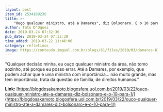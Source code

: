 ```yaml
---
layout: post
item_id: 2534109236
title: >-
    "Ouço qualquer ministro, até a Damares", diz Bolsonaro. E o 10 para 1?
author: Tatu D'Oquei
date: 2019-03-24 07:32:30
pub_date: 2019-03-24 07:32:30
time_added: 2019-03-22 11:46:00
category: refletimos
image: https://conteudo.imguol.com.br/blogs/61/files/2019/03/damares-615x300.jpg
---
```


"Qualquer decisão minha, eu ouço qualquer ministro da área, não tomo sozinho, até porque eu posso errar. Até a Damares, por exemplo, que podem achar que é uma ministra com importância… não muito grande, mas tem importância, trata da questão de família, de direitos humanos."

**Link:** [https://blogdosakamoto.blogosfera.uol.com.br/2019/03/22/ouco-qualquer-ministro-ate-a-damares-diz-bolsonaro-e-o-10-para-1/](https://blogdosakamoto.blogosfera.uol.com.br/2019/03/22/ouco-qualquer-ministro-ate-a-damares-diz-bolsonaro-e-o-10-para-1/)

